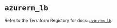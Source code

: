 # `azurerm_lb`

Refer to the Terraform Registory for docs: [`azurerm_lb`](https://registry.terraform.io/providers/hashicorp/azurerm/3.67.0/docs/resources/lb).
